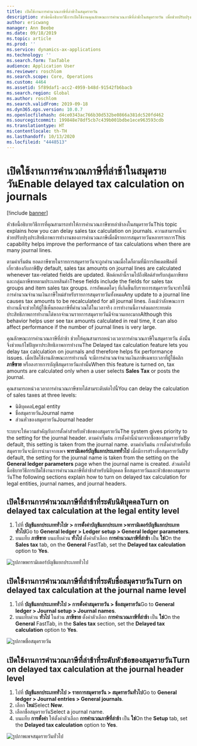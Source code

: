 ```yaml
---
title: เปิดใช้งานการคำนวณภาษีที่ล่าช้าในสมุดรายวัน
description: หัวข้อนี้อธิบายวิธีการเปิดใช้งานคุณลักษณะการคำนวณภาษีที่ล่าช้าในสมุดรายวัน เพื่อช่วยปรับปรุงประสิทธิภาพการคำนวณภาษี เมื่อจำนวนรายการสมุดรายวันมีปริมาณมาก
author: ericwang
manager: Ann Beebe
ms.date: 09/18/2019
ms.topic: article
ms.prod: ''
ms.service: dynamics-ax-applications
ms.technology: ''
ms.search.form: TaxTable
audience: Application User
ms.reviewer: roschlom
ms.search.scope: Core, Operations
ms.custom: 4464
ms.assetid: 5f89daf1-acc2-4959-b48d-91542fb6bacb
ms.search.region: Global
ms.author: roschlom
ms.search.validFrom: 2019-09-18
ms.dyn365.ops.version: 10.0.7
ms.openlocfilehash: d4ce0343ac766b30d532be0866a381dc520fd462
ms.sourcegitcommit: 199848e78df5cb7c439b001bdbe1ece963593cdb
ms.translationtype: HT
ms.contentlocale: th-TH
ms.lasthandoff: 10/13/2020
ms.locfileid: "4448513"
---
```

# <a name="enable-delayed-tax-calculation-on-journals"></a><span data-ttu-id="b08ca-103">เปิดใช้งานการคำนวณภาษีที่ล่าช้าในสมุดรายวัน</span><span class="sxs-lookup"><span data-stu-id="b08ca-103">Enable delayed tax calculation on journals</span></span>
[!include [banner](../includes/banner.md)]


<span data-ttu-id="b08ca-104">หัวข้อนี้อธิบายวิธีการที่คุณสามารถทำให้การคำนวณภาษีขายล่าช้าลงในสมุดรายวัน</span><span class="sxs-lookup"><span data-stu-id="b08ca-104">This topic explains how you can delay sales tax calculation on journals.</span></span> <span data-ttu-id="b08ca-105">ความสามารถนี้จะช่วยปรับปรุงประสิทธิภาพการทำงานของการคำนวณภาษีเมื่อมีรายการสมุดรายวันหลายรายการ</span><span class="sxs-lookup"><span data-stu-id="b08ca-105">This capability helps improve the performance of tax calculations when there are many journal lines.</span></span>

<span data-ttu-id="b08ca-106">ตามค่าเริ่มต้น ยอดภาษีขายในรายการสมุดรายวันจะถูกคำนวณเมื่อใดก็ตามที่มีการอัพเดตฟิลด์ที่เกี่ยวข้องกับภาษี</span><span class="sxs-lookup"><span data-stu-id="b08ca-106">By default, sales tax amounts on journal lines are calculated whenever tax-related fields are updated.</span></span> <span data-ttu-id="b08ca-107">ฟิลด์เหล่านี้รวมไปถึงฟิลด์สำหรับกลุ่มภาษีขายและกลุ่มภาษีขายตามประเภทสินค้า</span><span class="sxs-lookup"><span data-stu-id="b08ca-107">These fields include the fields for sales tax groups and item sales tax groups.</span></span> <span data-ttu-id="b08ca-108">การอัพเดตใดๆ ที่เกิดขึ้นกับรายการสมุดรายวันจะทำให้มีการคำนวณจำนวนเงินภาษีใหม่สำหรับรายการสมุดรายวันทั้งหมด</span><span class="sxs-lookup"><span data-stu-id="b08ca-108">Any update to a journal line causes tax amounts to be recalculated for all journal lines.</span></span> <span data-ttu-id="b08ca-109">ถึงแม้ว่าลักษณะการทำงานนี้จะช่วยให้ผู้ใช้เห็นยอดภาษีที่คำนวณได้ในเวลาจริง การทำงานนี้อาจส่งผลกระทบต่อประสิทธิภาพการทำงานได้หากจำนวนรายการสมุดรายวันมีจำนวนเยอะมาก</span><span class="sxs-lookup"><span data-stu-id="b08ca-109">Although this behavior helps user see tax amounts calculated in real time, it can also affect performance if the number of journal lines is very large.</span></span>

<span data-ttu-id="b08ca-110">คุณลักษณะการคำนวณภาษีที่ล่าช้า ช่วยให้คุณสามารถหน่วงเวลาการคำนวณภาษีในสมุดรายวัน ดังนั้นจึงช่วยแก้ไขปัญหาประสิทธิภาพการทำงาน</span><span class="sxs-lookup"><span data-stu-id="b08ca-110">The Delayed tax calculation feature lets you delay tax calculation on journals and therefore helps fix performance issues.</span></span> <span data-ttu-id="b08ca-111">เมื่อเปิดใช้งานลักษณะการทำงานนี้ จะมีการคำนวณจำนวนเงินภาษีเฉพาะเวลาที่ผู้ใช้คลิก **ภาษีขาย** หรือลงรายการบัญชีสมุดรายวันเท่านั้น</span><span class="sxs-lookup"><span data-stu-id="b08ca-111">When this feature is turned on, tax amounts are calculated only when a user selects **Sales Tax** or posts the journal.</span></span>

<span data-ttu-id="b08ca-112">คุณสามารถหน่วงเวลาการคำนวณภาษีขายได้สามระดับต่อไปนี้</span><span class="sxs-lookup"><span data-stu-id="b08ca-112">You can delay the calculation of sales taxes at three levels:</span></span>

- <span data-ttu-id="b08ca-113">นิติบุคคล</span><span class="sxs-lookup"><span data-stu-id="b08ca-113">Legal entity</span></span>
- <span data-ttu-id="b08ca-114">ชื่อสมุดรายวัน</span><span class="sxs-lookup"><span data-stu-id="b08ca-114">Journal name</span></span>
- <span data-ttu-id="b08ca-115">ส่วนหัวของสมุดรายวัน</span><span class="sxs-lookup"><span data-stu-id="b08ca-115">Journal header</span></span>

<span data-ttu-id="b08ca-116">ระบบจะให้ความสำคัญกับการตั้งค่าสำหรับหัวข้อของสมุดรายวัน</span><span class="sxs-lookup"><span data-stu-id="b08ca-116">The system gives priority to the setting for the journal header.</span></span> <span data-ttu-id="b08ca-117">ตามค่าเริ่มต้น การตั้งค่านี้นำมาจากชื่อของสมุดรายวัน</span><span class="sxs-lookup"><span data-stu-id="b08ca-117">By default, this setting is taken from the journal name.</span></span> <span data-ttu-id="b08ca-118">ตามค่าเริ่มต้น การตั้งค่าสำหรับชื่อสมุดรายวันจะมีการนำมาจากเพจ **พารามิเตอร์บัญชีแยกประเภททั่วไป** เมื่อมีการสร้างชื่อสมุดรายวัน</span><span class="sxs-lookup"><span data-stu-id="b08ca-118">By default, the setting for the journal name is taken from the setting on the **General ledger parameters** page when the journal name is created.</span></span> <span data-ttu-id="b08ca-119">ส่วนต่อไปนี้อธิบายวิธีการเปิดใช้งานการคำนวณภาษีที่ล่าช้าสำหรับนิติบุคคล ชื่อสมุดรายวันและหัวข้อของสมุดรายวัน</span><span class="sxs-lookup"><span data-stu-id="b08ca-119">The following sections explain how to turn on delayed tax calculation for legal entities, journal names, and journal headers.</span></span>

## <a name="turn-on-delayed-tax-calculation-at-the-legal-entity-level"></a><span data-ttu-id="b08ca-120">เปิดใช้งานการคำนวณภาษีที่ล่าช้าที่ระดับนิติบุคคล</span><span class="sxs-lookup"><span data-stu-id="b08ca-120">Turn on delayed tax calculation at the legal entity level</span></span>

1. <span data-ttu-id="b08ca-121">ไปที่ **บัญชีแยกประเภททั่วไปr \> การตั้งค่าบัญชีแยกประเภท \>พารามิเตอร์บัญชีแยกประเภททั่วไป**</span><span class="sxs-lookup"><span data-stu-id="b08ca-121">Go to **General ledger \> Ledger setup \> General ledger parameters**.</span></span>
2. <span data-ttu-id="b08ca-122">บนแท็บ **ภาษีขาย** บนแท็บด่วน **ทั่วไป** ตั้งค่าตัวเลือก **การคำนวณภาษีที่ล่าช้า** เป็น **ใช่**</span><span class="sxs-lookup"><span data-stu-id="b08ca-122">On the **Sales tax** tab, on the **General** FastTab, set the **Delayed tax calculation** option to **Yes**.</span></span>

![รูปภาพพารามิเตอร์บัญชีแยกประเภททั่วไป](media/delayed-tax-calculation-gl.png)

## <a name="turn-on-delayed-tax-calculation-at-the-journal-name-level"></a><span data-ttu-id="b08ca-124">เปิดใช้งานการคำนวณภาษีที่ล่าช้าที่ระดับชื่อสมุดรายวัน</span><span class="sxs-lookup"><span data-stu-id="b08ca-124">Turn on delayed tax calculation at the journal name level</span></span>

1. <span data-ttu-id="b08ca-125">ไปที่ **บัญชีแยกประเภททั่วไป \> การตั้งค่าสมุดรายวัน \> ชื่อสมุดรายวัน**</span><span class="sxs-lookup"><span data-stu-id="b08ca-125">Go to **General ledger \> Journal setup \> Journal names**.</span></span>
2. <span data-ttu-id="b08ca-126">บนแท็บด่วน **ทั่วไป** ในส่วน **ภาษีขาย** ตั้งค่าตัวเลือก **การคำนวณภาษีที่ล่าช้า** เป็น **ใช่**</span><span class="sxs-lookup"><span data-stu-id="b08ca-126">On the **General** FastTab, in the **Sales tax** section, set the **Delayed tax calculation** option to **Yes**.</span></span>

![รูปภาพชื่อสมุดรายวัน](media/delayed-tax-calculation-journal-name.png)

## <a name="turn-on-delayed-tax-calculation-at-the-journal-header-level"></a><span data-ttu-id="b08ca-128">เปิดใช้งานการคำนวณภาษีที่ล่าช้าที่ระดับหัวข้อของสมุดรายวัน</span><span class="sxs-lookup"><span data-stu-id="b08ca-128">Turn on delayed tax calculation at the journal header level</span></span>

1. <span data-ttu-id="b08ca-129">ไปที่ **บัญชีแยกประเภททั่วไป \> รายการสมุดรายวัน \> สมุดรายวันทั่วไป**</span><span class="sxs-lookup"><span data-stu-id="b08ca-129">Go to **General ledger \> Journal entries \> General journals**.</span></span>
2. <span data-ttu-id="b08ca-130">เลือก **ใหม่**</span><span class="sxs-lookup"><span data-stu-id="b08ca-130">Select **New**.</span></span>
3. <span data-ttu-id="b08ca-131">เลือกชื่อสมุดรายวัน</span><span class="sxs-lookup"><span data-stu-id="b08ca-131">Select a journal name.</span></span>
4. <span data-ttu-id="b08ca-132">บนแท็บ **การตั้งค่า** ให้ตั้งค่าตัวเลือก **การคำนวณภาษีที่ล่าช้า** เป็น **ใช่**</span><span class="sxs-lookup"><span data-stu-id="b08ca-132">On the **Setup** tab, set the **Delayed tax calculation** option to **Yes**.</span></span>

![รูปภาพเพจสมุดรายวันทั่วไป](media/delayed-tax-calculation-journal-header.png)
